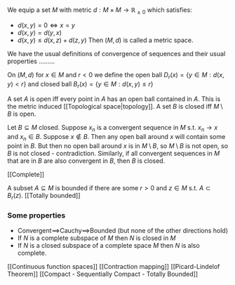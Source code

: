 We equip a set $M$ with metric $d:M\times M\to \mathbb R_{\geq 0}$ which satisfies:
- $d(x,y)=0\iff x=y$ 
- $d(x,y)=d(y,x)$
- $d(x,y)\leq d(x,z)+d(z,y)$
Then $(M,d)$ is called a metric space.

We have the usual definitions of convergence of sequences and their usual properties .........

On $(M,d)$ for $x\in M$ and $r<0$ we define the open ball $D_r(x)=\{y\in M: d(x,y)<r\}$ 
and closed ball $B_r(x)=\{y\in M: d(x,y)\leq r\}$

A set $A$ is open iff every point in $A$ has an open ball contained in $A$. 
This is the metric induced [[Topological space|topology]].
A set $B$ is closed iff $M\setminus B$ is open.

Let $B\subseteq M$ closed. 
Suppose $x_n$ is a convergent sequence in $M$ s.t. $x_n\to x$ and $x_n\in B$. 
Suppose $x\not\in B$. 
Then any open ball around $x$ will contain some point in $B$. 
But then no open ball around $x$ is in $M\setminus B$, 
so $M\setminus B$ is not open, 
so $B$ is not closed - contradiction. 
Similarly, if all convergent sequences in $M$ that are in $B$ are also convergent in $B$,
then $B$ is closed. 

[[Complete]]

A subset $A\subseteq M$ is bounded if there are some $r>0$ and $z\in M$ s.t. $A\subset B_r(z)$.
[[Totally bounded]]

### Some properties 
- Convergent$\implies$Cauchy$\implies$Bounded (but none of the other directions hold)
- If $N$ is a complete subspace of $M$ then $N$ is closed in $M$
- If $N$ is a closed subspace of a complete space $M$ then $N$ is also complete.

[[Continuous function spaces]]
[[Contraction mapping]]
[[Picard-Lindelof Theorem]]
[[Compact - Sequentially Compact - Totally Bounded]]

